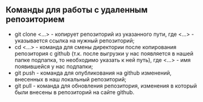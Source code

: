 ## Команды для работы с удаленным репозиторием

+ git clone <...> - копирует репозиторий из указанного пути, где <...> - указывается ссылка на нужный репозиторий;
+ cd <...> - команда для смены директории после копирования репозитория с github (т.к. после выгрузки у нас появляется в нашей папке подпапка, то необходимо указать к ней путь), где <...> - имя появившейся у нас подпапки;
+ git push - команда для опубликования на github изменений, внесенных в наш локальный репозиторий;
+ git pull - команда для обновления репозитория, изменения в который были внесены в репозиторий на сайте github.